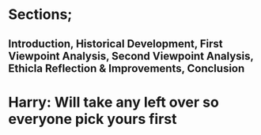 # Sections;
## Introduction, Historical Development, First Viewpoint Analysis, Second Viewpoint Analysis, Ethicla Reflection & Improvements, Conclusion

# Harry: Will take any left over so everyone pick yours first
